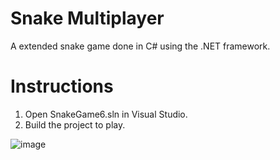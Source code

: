 # Snake Multiplayer
A extended snake game done in C# using the .NET framework.

# Instructions
1. Open SnakeGame6.sln in Visual Studio.
2. Build the project to play.

![image](https://github.com/user-attachments/assets/edd3b059-bf3c-4b1c-b249-06876ec950e0)
